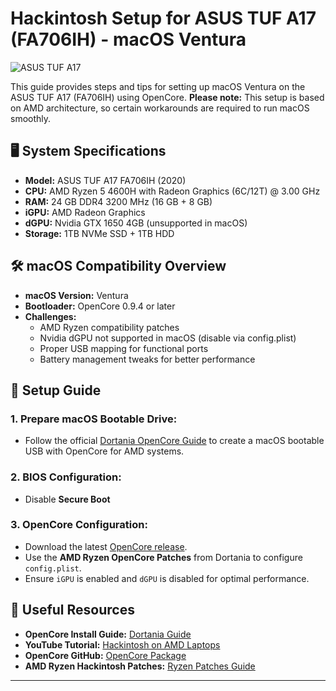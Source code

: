 # Hackintosh Setup for ASUS TUF A17 (FA706IH) - macOS Ventura

![ASUS TUF A17](https://dlcdnimgs.asus.com/websites/global/products/nrnskk69ahexwqhj/v1/features/images/desktop/02_performance_02.jpg)

This guide provides steps and tips for setting up macOS Ventura on the ASUS TUF A17 (FA706IH) using OpenCore. **Please note:** This setup is based on AMD architecture, so certain workarounds are required to run macOS smoothly.

## 🖥️ System Specifications

- **Model:** ASUS TUF A17 FA706IH (2020)
- **CPU:** AMD Ryzen 5 4600H with Radeon Graphics (6C/12T) @ 3.00 GHz
- **RAM:** 24 GB DDR4 3200 MHz (16 GB + 8 GB)
- **iGPU:** AMD Radeon Graphics
- **dGPU:** Nvidia GTX 1650 4GB (unsupported in macOS)
- **Storage:** 1TB NVMe SSD + 1TB HDD

## 🛠️ macOS Compatibility Overview

- **macOS Version:** Ventura
- **Bootloader:** OpenCore 0.9.4 or later
- **Challenges:**
  - AMD Ryzen compatibility patches
  - Nvidia dGPU not supported in macOS (disable via config.plist)
  - Proper USB mapping for functional ports
  - Battery management tweaks for better performance

## 📝 Setup Guide

### 1. Prepare macOS Bootable Drive:
- Follow the official [Dortania OpenCore Guide](https://dortania.github.io/OpenCore-Install-Guide/) to create a macOS bootable USB with OpenCore for AMD systems.

### 2. BIOS Configuration:
- Disable **Secure Boot**

### 3. OpenCore Configuration:
- Download the latest [OpenCore release](https://github.com/acidanthera/OpenCorePkg).
- Use the **AMD Ryzen OpenCore Patches** from Dortania to configure `config.plist`.
- Ensure `iGPU` is enabled and `dGPU` is disabled for optimal performance.

## 🔗 Useful Resources

- **OpenCore Install Guide:** [Dortania Guide](https://dortania.github.io/OpenCore-Install-Guide/)
- **YouTube Tutorial:** [Hackintosh on AMD Laptops](https://www.youtube.com/watch?v=CdLvTaBCYyA&t=1312s)
- **OpenCore GitHub:** [OpenCore Package](https://github.com/acidanthera/OpenCorePkg)
- **AMD Ryzen Hackintosh Patches:** [Ryzen Patches Guide](https://dortania.github.io/OpenCore-Post-Install/universal/oc-patches.html)

---
